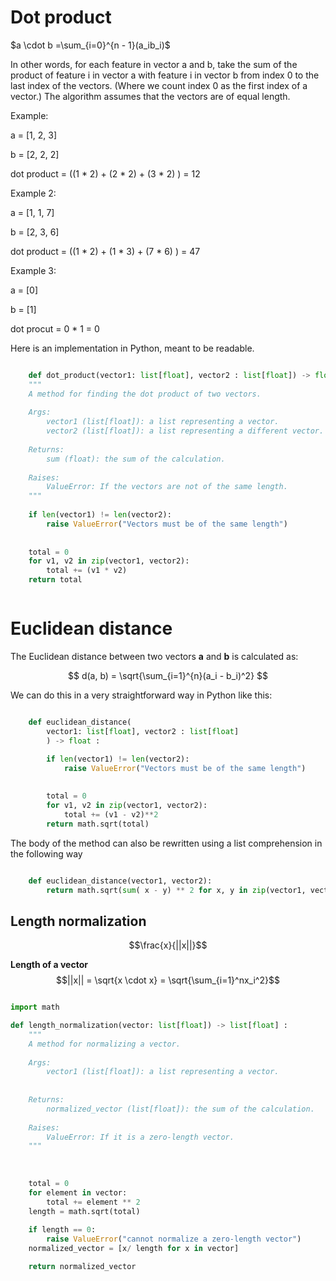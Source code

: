 # Dot product 

$a \cdot b =\sum_{i=0}^{n - 1}(a_ib_i)$


In other words, for each feature in vector a and b, take the sum of the product of feature i in vector a with feature i in vector b from index 0 to the last index of the vectors. (Where we count index 0 as the first index of a vector.) The algorithm assumes that the vectors are of equal length. 

Example: 

a = [1, 2, 3]

b = [2, 2, 2]

dot product = ((1 * 2) + (2 * 2) + (3 * 2) ) = 12

Example 2: 

a = [1, 1, 7]

b = [2, 3, 6]

dot product = ((1 * 2) + (1 * 3) + (7 * 6) ) = 47


Example 3: 

a = [0]

b = [1]

dot procut = 0 * 1 = 0


Here is an implementation in Python, meant to be readable. 

```Python

    def dot_product(vector1: list[float], vector2 : list[float]) -> float :
    """
    A method for finding the dot product of two vectors.
    
    Args: 
        vector1 (list[float]): a list representing a vector.
        vector2 (list[float]): a list representing a different vector. 
        
    Returns: 
        sum (float): the sum of the calculation.
        
    Raises: 
        ValueError: If the vectors are not of the same length. 
    """
    
    if len(vector1) != len(vector2):
        raise ValueError("Vectors must be of the same length")
        
    
    total = 0 
    for v1, v2 in zip(vector1, vector2): 
        total += (v1 * v2)
    return total



```

# Euclidean distance 



The Euclidean distance between two vectors **a** and **b** is calculated as:

$$
d(a, b) = \sqrt{\sum_{i=1}^{n}(a_i - b_i)^2}
$$


We can do this in a very straightforward way in Python like this: 

```python

    def euclidean_distance(
        vector1: list[float], vector2 : list[float]
        ) -> float :

        if len(vector1) != len(vector2):
            raise ValueError("Vectors must be of the same length")
            
        
        total = 0 
        for v1, v2 in zip(vector1, vector2): 
            total += (v1 - v2)**2
        return math.sqrt(total)

```


The body of the method can also be rewritten using a list comprehension in the following way 

```python

    def euclidean_distance(vector1, vector2): 
        return math.sqrt(sum( x - y) ** 2 for x, y in zip(vector1, vector2))
```

## **Length normalization**
$$\frac{x}{||x||}$$

**Length of a vector**
$$||x|| = \sqrt{x \cdot x} = \sqrt{\sum_{i=1}^nx_i^2}$$


```python

import math

def length_normalization(vector: list[float]) -> list[float] :
    """
    A method for normalizing a vector.
    
    Args: 
        vector1 (list[float]): a list representing a vector.
         
        
    Returns: 
        normalized_vector (list[float]): the sum of the calculation.
        
    Raises: 
        ValueError: If it is a zero-length vector. 
    """
    
 
    
    total = 0
    for element in vector: 
        total += element ** 2
    length = math.sqrt(total)
    
    if length == 0: 
        raise ValueError("cannot normalize a zero-length vector")
    normalized_vector = [x/ length for x in vector]

    return normalized_vector


```